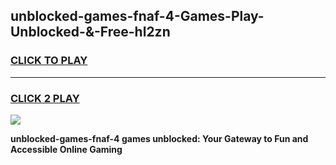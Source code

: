 
## unblocked-games-fnaf-4-Games-Play-Unblocked-&-Free-hl2zn
<h3>
<a href="https://premium76.site?title=unblocked-games-fnaf-4&ref=24A">CLICK TO PLAY</a></h3>
<hr>

<h3>
<a href="https://premium76.site?title=unblocked-games-fnaf-4&ref=24A">CLICK 2 PLAY</a>
  
</h3>

<a href="https://premium76.site?title=unblocked-games-fnaf-4&ref=24A"><img src="https://clearcache.store/games.png"></a>


**unblocked-games-fnaf-4 games unblocked: Your Gateway to Fun and Accessible Online Gaming**
